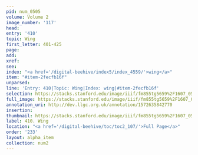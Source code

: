 ```yaml
---
pid: num_0505
volume: Volume 2
image_number: '117'
head: 
entry: '410'
topic: Wing
first_letter: 401-425
page: 
add: 
xref: 
see: 
index: "<a href='/digital-beehive/index5/index_4559/'>wing</a>"
item: "#item-2fecfb16f"
unparsed: 
line: 'Entry: 410|Topic: Wing|Index: wing|#item-2fecfb16f'
selection: https://stacks.stanford.edu/image/iiif/fm855tg5659%2F1607_0584/340,1762,2975,191/full/0/default.jpg
full_image: https://stacks.stanford.edu/image/iiif/fm855tg5659%2F1607_0584/full/full/0/default.jpg
annotation_uri: http://dev.llgc.org.uk/annotation/1572635842770
insertion: 
thumbnail: https://stacks.stanford.edu/image/iiif/fm855tg5659%2F1607_0584/340,1762,600,180/250,/0/default.jpg
label: 410. Wing
location: "<a href='/digital-beehive/toc/toc2_107/'>Full Page</a>"
order: '233'
layout: alpha_item
collection: num2
---
```

